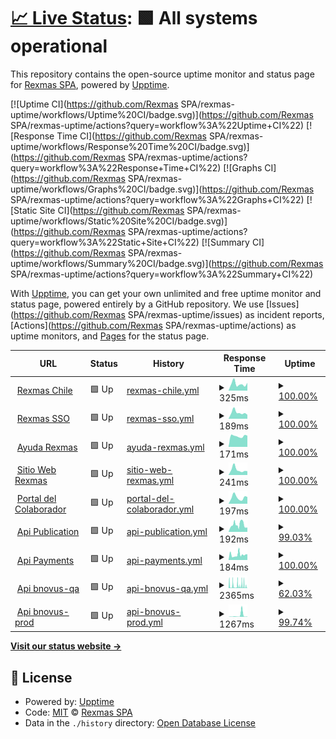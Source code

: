 # [📈 Live Status](https://demo.upptime.js.org): <!--live status--> **🟩 All systems operational**

This repository contains the open-source uptime monitor and status page for [Rexmas SPA](https://demo.upptime.js.org), powered by [Upptime](https://github.com/upptime/upptime).

[![Uptime CI](https://github.com/Rexmas SPA/rexmas-uptime/workflows/Uptime%20CI/badge.svg)](https://github.com/Rexmas SPA/rexmas-uptime/actions?query=workflow%3A%22Uptime+CI%22)
[![Response Time CI](https://github.com/Rexmas SPA/rexmas-uptime/workflows/Response%20Time%20CI/badge.svg)](https://github.com/Rexmas SPA/rexmas-uptime/actions?query=workflow%3A%22Response+Time+CI%22)
[![Graphs CI](https://github.com/Rexmas SPA/rexmas-uptime/workflows/Graphs%20CI/badge.svg)](https://github.com/Rexmas SPA/rexmas-uptime/actions?query=workflow%3A%22Graphs+CI%22)
[![Static Site CI](https://github.com/Rexmas SPA/rexmas-uptime/workflows/Static%20Site%20CI/badge.svg)](https://github.com/Rexmas SPA/rexmas-uptime/actions?query=workflow%3A%22Static+Site+CI%22)
[![Summary CI](https://github.com/Rexmas SPA/rexmas-uptime/workflows/Summary%20CI/badge.svg)](https://github.com/Rexmas SPA/rexmas-uptime/actions?query=workflow%3A%22Summary+CI%22)

With [Upptime](https://upptime.js.org), you can get your own unlimited and free uptime monitor and status page, powered entirely by a GitHub repository. We use [Issues](https://github.com/Rexmas SPA/rexmas-uptime/issues) as incident reports, [Actions](https://github.com/Rexmas SPA/rexmas-uptime/actions) as uptime monitors, and [Pages](https://demo.upptime.js.org) for the status page.

<!--start: status pages-->
<!-- This summary is generated by Upptime (https://github.com/upptime/upptime) -->
<!-- Do not edit this manually, your changes will be overwritten -->
<!-- prettier-ignore -->
| URL | Status | History | Response Time | Uptime |
| --- | ------ | ------- | ------------- | ------ |
| <img alt="" src="https://icons.duckduckgo.com/ip3/tercera.rexmas.cl.ico" height="13"> [Rexmas Chile](https://tercera.rexmas.cl/remuneraciones/es-CL/login) | 🟩 Up | [rexmas-chile.yml](https://github.com/yorkijr/rexmas-uptime/commits/HEAD/history/rexmas-chile.yml) | <details><summary><img alt="Response time graph" src="./graphs/rexmas-chile/response-time-week.png" height="20"> 325ms</summary><br><a href="https://yorkijr.github.io/rexmas-uptime/history/rexmas-chile"><img alt="Response time 397" src="https://img.shields.io/endpoint?url=https%3A%2F%2Fraw.githubusercontent.com%2Fyorkijr%2Frexmas-uptime%2FHEAD%2Fapi%2Frexmas-chile%2Fresponse-time.json"></a><br><a href="https://yorkijr.github.io/rexmas-uptime/history/rexmas-chile"><img alt="24-hour response time 387" src="https://img.shields.io/endpoint?url=https%3A%2F%2Fraw.githubusercontent.com%2Fyorkijr%2Frexmas-uptime%2FHEAD%2Fapi%2Frexmas-chile%2Fresponse-time-day.json"></a><br><a href="https://yorkijr.github.io/rexmas-uptime/history/rexmas-chile"><img alt="7-day response time 325" src="https://img.shields.io/endpoint?url=https%3A%2F%2Fraw.githubusercontent.com%2Fyorkijr%2Frexmas-uptime%2FHEAD%2Fapi%2Frexmas-chile%2Fresponse-time-week.json"></a><br><a href="https://yorkijr.github.io/rexmas-uptime/history/rexmas-chile"><img alt="30-day response time 427" src="https://img.shields.io/endpoint?url=https%3A%2F%2Fraw.githubusercontent.com%2Fyorkijr%2Frexmas-uptime%2FHEAD%2Fapi%2Frexmas-chile%2Fresponse-time-month.json"></a><br><a href="https://yorkijr.github.io/rexmas-uptime/history/rexmas-chile"><img alt="1-year response time 396" src="https://img.shields.io/endpoint?url=https%3A%2F%2Fraw.githubusercontent.com%2Fyorkijr%2Frexmas-uptime%2FHEAD%2Fapi%2Frexmas-chile%2Fresponse-time-year.json"></a></details> | <details><summary><a href="https://yorkijr.github.io/rexmas-uptime/history/rexmas-chile">100.00%</a></summary><a href="https://yorkijr.github.io/rexmas-uptime/history/rexmas-chile"><img alt="All-time uptime 99.98%" src="https://img.shields.io/endpoint?url=https%3A%2F%2Fraw.githubusercontent.com%2Fyorkijr%2Frexmas-uptime%2FHEAD%2Fapi%2Frexmas-chile%2Fuptime.json"></a><br><a href="https://yorkijr.github.io/rexmas-uptime/history/rexmas-chile"><img alt="24-hour uptime 100.00%" src="https://img.shields.io/endpoint?url=https%3A%2F%2Fraw.githubusercontent.com%2Fyorkijr%2Frexmas-uptime%2FHEAD%2Fapi%2Frexmas-chile%2Fuptime-day.json"></a><br><a href="https://yorkijr.github.io/rexmas-uptime/history/rexmas-chile"><img alt="7-day uptime 100.00%" src="https://img.shields.io/endpoint?url=https%3A%2F%2Fraw.githubusercontent.com%2Fyorkijr%2Frexmas-uptime%2FHEAD%2Fapi%2Frexmas-chile%2Fuptime-week.json"></a><br><a href="https://yorkijr.github.io/rexmas-uptime/history/rexmas-chile"><img alt="30-day uptime 100.00%" src="https://img.shields.io/endpoint?url=https%3A%2F%2Fraw.githubusercontent.com%2Fyorkijr%2Frexmas-uptime%2FHEAD%2Fapi%2Frexmas-chile%2Fuptime-month.json"></a><br><a href="https://yorkijr.github.io/rexmas-uptime/history/rexmas-chile"><img alt="1-year uptime 99.98%" src="https://img.shields.io/endpoint?url=https%3A%2F%2Fraw.githubusercontent.com%2Fyorkijr%2Frexmas-uptime%2FHEAD%2Fapi%2Frexmas-chile%2Fuptime-year.json"></a></details>
| <img alt="" src="https://icons.duckduckgo.com/ip3/accounts.rexmas.com.ico" height="13"> [Rexmas SSO](https://accounts.rexmas.com/login?membership_id=&system_id=&session_token=) | 🟩 Up | [rexmas-sso.yml](https://github.com/yorkijr/rexmas-uptime/commits/HEAD/history/rexmas-sso.yml) | <details><summary><img alt="Response time graph" src="./graphs/rexmas-sso/response-time-week.png" height="20"> 189ms</summary><br><a href="https://yorkijr.github.io/rexmas-uptime/history/rexmas-sso"><img alt="Response time 228" src="https://img.shields.io/endpoint?url=https%3A%2F%2Fraw.githubusercontent.com%2Fyorkijr%2Frexmas-uptime%2FHEAD%2Fapi%2Frexmas-sso%2Fresponse-time.json"></a><br><a href="https://yorkijr.github.io/rexmas-uptime/history/rexmas-sso"><img alt="24-hour response time 125" src="https://img.shields.io/endpoint?url=https%3A%2F%2Fraw.githubusercontent.com%2Fyorkijr%2Frexmas-uptime%2FHEAD%2Fapi%2Frexmas-sso%2Fresponse-time-day.json"></a><br><a href="https://yorkijr.github.io/rexmas-uptime/history/rexmas-sso"><img alt="7-day response time 189" src="https://img.shields.io/endpoint?url=https%3A%2F%2Fraw.githubusercontent.com%2Fyorkijr%2Frexmas-uptime%2FHEAD%2Fapi%2Frexmas-sso%2Fresponse-time-week.json"></a><br><a href="https://yorkijr.github.io/rexmas-uptime/history/rexmas-sso"><img alt="30-day response time 200" src="https://img.shields.io/endpoint?url=https%3A%2F%2Fraw.githubusercontent.com%2Fyorkijr%2Frexmas-uptime%2FHEAD%2Fapi%2Frexmas-sso%2Fresponse-time-month.json"></a><br><a href="https://yorkijr.github.io/rexmas-uptime/history/rexmas-sso"><img alt="1-year response time 229" src="https://img.shields.io/endpoint?url=https%3A%2F%2Fraw.githubusercontent.com%2Fyorkijr%2Frexmas-uptime%2FHEAD%2Fapi%2Frexmas-sso%2Fresponse-time-year.json"></a></details> | <details><summary><a href="https://yorkijr.github.io/rexmas-uptime/history/rexmas-sso">100.00%</a></summary><a href="https://yorkijr.github.io/rexmas-uptime/history/rexmas-sso"><img alt="All-time uptime 99.64%" src="https://img.shields.io/endpoint?url=https%3A%2F%2Fraw.githubusercontent.com%2Fyorkijr%2Frexmas-uptime%2FHEAD%2Fapi%2Frexmas-sso%2Fuptime.json"></a><br><a href="https://yorkijr.github.io/rexmas-uptime/history/rexmas-sso"><img alt="24-hour uptime 100.00%" src="https://img.shields.io/endpoint?url=https%3A%2F%2Fraw.githubusercontent.com%2Fyorkijr%2Frexmas-uptime%2FHEAD%2Fapi%2Frexmas-sso%2Fuptime-day.json"></a><br><a href="https://yorkijr.github.io/rexmas-uptime/history/rexmas-sso"><img alt="7-day uptime 100.00%" src="https://img.shields.io/endpoint?url=https%3A%2F%2Fraw.githubusercontent.com%2Fyorkijr%2Frexmas-uptime%2FHEAD%2Fapi%2Frexmas-sso%2Fuptime-week.json"></a><br><a href="https://yorkijr.github.io/rexmas-uptime/history/rexmas-sso"><img alt="30-day uptime 99.87%" src="https://img.shields.io/endpoint?url=https%3A%2F%2Fraw.githubusercontent.com%2Fyorkijr%2Frexmas-uptime%2FHEAD%2Fapi%2Frexmas-sso%2Fuptime-month.json"></a><br><a href="https://yorkijr.github.io/rexmas-uptime/history/rexmas-sso"><img alt="1-year uptime 99.61%" src="https://img.shields.io/endpoint?url=https%3A%2F%2Fraw.githubusercontent.com%2Fyorkijr%2Frexmas-uptime%2FHEAD%2Fapi%2Frexmas-sso%2Fuptime-year.json"></a></details>
| <img alt="" src="https://icons.duckduckgo.com/ip3/ayuda.rexmas.com.ico" height="13"> [Ayuda Rexmas](https://ayuda.rexmas.com/ayudas) | 🟩 Up | [ayuda-rexmas.yml](https://github.com/yorkijr/rexmas-uptime/commits/HEAD/history/ayuda-rexmas.yml) | <details><summary><img alt="Response time graph" src="./graphs/ayuda-rexmas/response-time-week.png" height="20"> 171ms</summary><br><a href="https://yorkijr.github.io/rexmas-uptime/history/ayuda-rexmas"><img alt="Response time 227" src="https://img.shields.io/endpoint?url=https%3A%2F%2Fraw.githubusercontent.com%2Fyorkijr%2Frexmas-uptime%2FHEAD%2Fapi%2Fayuda-rexmas%2Fresponse-time.json"></a><br><a href="https://yorkijr.github.io/rexmas-uptime/history/ayuda-rexmas"><img alt="24-hour response time 177" src="https://img.shields.io/endpoint?url=https%3A%2F%2Fraw.githubusercontent.com%2Fyorkijr%2Frexmas-uptime%2FHEAD%2Fapi%2Fayuda-rexmas%2Fresponse-time-day.json"></a><br><a href="https://yorkijr.github.io/rexmas-uptime/history/ayuda-rexmas"><img alt="7-day response time 171" src="https://img.shields.io/endpoint?url=https%3A%2F%2Fraw.githubusercontent.com%2Fyorkijr%2Frexmas-uptime%2FHEAD%2Fapi%2Fayuda-rexmas%2Fresponse-time-week.json"></a><br><a href="https://yorkijr.github.io/rexmas-uptime/history/ayuda-rexmas"><img alt="30-day response time 327" src="https://img.shields.io/endpoint?url=https%3A%2F%2Fraw.githubusercontent.com%2Fyorkijr%2Frexmas-uptime%2FHEAD%2Fapi%2Fayuda-rexmas%2Fresponse-time-month.json"></a><br><a href="https://yorkijr.github.io/rexmas-uptime/history/ayuda-rexmas"><img alt="1-year response time 226" src="https://img.shields.io/endpoint?url=https%3A%2F%2Fraw.githubusercontent.com%2Fyorkijr%2Frexmas-uptime%2FHEAD%2Fapi%2Fayuda-rexmas%2Fresponse-time-year.json"></a></details> | <details><summary><a href="https://yorkijr.github.io/rexmas-uptime/history/ayuda-rexmas">100.00%</a></summary><a href="https://yorkijr.github.io/rexmas-uptime/history/ayuda-rexmas"><img alt="All-time uptime 100.00%" src="https://img.shields.io/endpoint?url=https%3A%2F%2Fraw.githubusercontent.com%2Fyorkijr%2Frexmas-uptime%2FHEAD%2Fapi%2Fayuda-rexmas%2Fuptime.json"></a><br><a href="https://yorkijr.github.io/rexmas-uptime/history/ayuda-rexmas"><img alt="24-hour uptime 100.00%" src="https://img.shields.io/endpoint?url=https%3A%2F%2Fraw.githubusercontent.com%2Fyorkijr%2Frexmas-uptime%2FHEAD%2Fapi%2Fayuda-rexmas%2Fuptime-day.json"></a><br><a href="https://yorkijr.github.io/rexmas-uptime/history/ayuda-rexmas"><img alt="7-day uptime 100.00%" src="https://img.shields.io/endpoint?url=https%3A%2F%2Fraw.githubusercontent.com%2Fyorkijr%2Frexmas-uptime%2FHEAD%2Fapi%2Fayuda-rexmas%2Fuptime-week.json"></a><br><a href="https://yorkijr.github.io/rexmas-uptime/history/ayuda-rexmas"><img alt="30-day uptime 100.00%" src="https://img.shields.io/endpoint?url=https%3A%2F%2Fraw.githubusercontent.com%2Fyorkijr%2Frexmas-uptime%2FHEAD%2Fapi%2Fayuda-rexmas%2Fuptime-month.json"></a><br><a href="https://yorkijr.github.io/rexmas-uptime/history/ayuda-rexmas"><img alt="1-year uptime 100.00%" src="https://img.shields.io/endpoint?url=https%3A%2F%2Fraw.githubusercontent.com%2Fyorkijr%2Frexmas-uptime%2FHEAD%2Fapi%2Fayuda-rexmas%2Fuptime-year.json"></a></details>
| <img alt="" src="https://icons.duckduckgo.com/ip3/rexmas.com.ico" height="13"> [Sitio Web Rexmas](https://rexmas.com) | 🟩 Up | [sitio-web-rexmas.yml](https://github.com/yorkijr/rexmas-uptime/commits/HEAD/history/sitio-web-rexmas.yml) | <details><summary><img alt="Response time graph" src="./graphs/sitio-web-rexmas/response-time-week.png" height="20"> 241ms</summary><br><a href="https://yorkijr.github.io/rexmas-uptime/history/sitio-web-rexmas"><img alt="Response time 383" src="https://img.shields.io/endpoint?url=https%3A%2F%2Fraw.githubusercontent.com%2Fyorkijr%2Frexmas-uptime%2FHEAD%2Fapi%2Fsitio-web-rexmas%2Fresponse-time.json"></a><br><a href="https://yorkijr.github.io/rexmas-uptime/history/sitio-web-rexmas"><img alt="24-hour response time 177" src="https://img.shields.io/endpoint?url=https%3A%2F%2Fraw.githubusercontent.com%2Fyorkijr%2Frexmas-uptime%2FHEAD%2Fapi%2Fsitio-web-rexmas%2Fresponse-time-day.json"></a><br><a href="https://yorkijr.github.io/rexmas-uptime/history/sitio-web-rexmas"><img alt="7-day response time 241" src="https://img.shields.io/endpoint?url=https%3A%2F%2Fraw.githubusercontent.com%2Fyorkijr%2Frexmas-uptime%2FHEAD%2Fapi%2Fsitio-web-rexmas%2Fresponse-time-week.json"></a><br><a href="https://yorkijr.github.io/rexmas-uptime/history/sitio-web-rexmas"><img alt="30-day response time 363" src="https://img.shields.io/endpoint?url=https%3A%2F%2Fraw.githubusercontent.com%2Fyorkijr%2Frexmas-uptime%2FHEAD%2Fapi%2Fsitio-web-rexmas%2Fresponse-time-month.json"></a><br><a href="https://yorkijr.github.io/rexmas-uptime/history/sitio-web-rexmas"><img alt="1-year response time 368" src="https://img.shields.io/endpoint?url=https%3A%2F%2Fraw.githubusercontent.com%2Fyorkijr%2Frexmas-uptime%2FHEAD%2Fapi%2Fsitio-web-rexmas%2Fresponse-time-year.json"></a></details> | <details><summary><a href="https://yorkijr.github.io/rexmas-uptime/history/sitio-web-rexmas">100.00%</a></summary><a href="https://yorkijr.github.io/rexmas-uptime/history/sitio-web-rexmas"><img alt="All-time uptime 99.67%" src="https://img.shields.io/endpoint?url=https%3A%2F%2Fraw.githubusercontent.com%2Fyorkijr%2Frexmas-uptime%2FHEAD%2Fapi%2Fsitio-web-rexmas%2Fuptime.json"></a><br><a href="https://yorkijr.github.io/rexmas-uptime/history/sitio-web-rexmas"><img alt="24-hour uptime 100.00%" src="https://img.shields.io/endpoint?url=https%3A%2F%2Fraw.githubusercontent.com%2Fyorkijr%2Frexmas-uptime%2FHEAD%2Fapi%2Fsitio-web-rexmas%2Fuptime-day.json"></a><br><a href="https://yorkijr.github.io/rexmas-uptime/history/sitio-web-rexmas"><img alt="7-day uptime 100.00%" src="https://img.shields.io/endpoint?url=https%3A%2F%2Fraw.githubusercontent.com%2Fyorkijr%2Frexmas-uptime%2FHEAD%2Fapi%2Fsitio-web-rexmas%2Fuptime-week.json"></a><br><a href="https://yorkijr.github.io/rexmas-uptime/history/sitio-web-rexmas"><img alt="30-day uptime 100.00%" src="https://img.shields.io/endpoint?url=https%3A%2F%2Fraw.githubusercontent.com%2Fyorkijr%2Frexmas-uptime%2FHEAD%2Fapi%2Fsitio-web-rexmas%2Fuptime-month.json"></a><br><a href="https://yorkijr.github.io/rexmas-uptime/history/sitio-web-rexmas"><img alt="1-year uptime 99.98%" src="https://img.shields.io/endpoint?url=https%3A%2F%2Fraw.githubusercontent.com%2Fyorkijr%2Frexmas-uptime%2FHEAD%2Fapi%2Fsitio-web-rexmas%2Fuptime-year.json"></a></details>
| <img alt="" src="https://icons.duckduckgo.com/ip3/tercera.mirexmas.com.ico" height="13"> [Portal del Colaborador](https://tercera.mirexmas.com) | 🟩 Up | [portal-del-colaborador.yml](https://github.com/yorkijr/rexmas-uptime/commits/HEAD/history/portal-del-colaborador.yml) | <details><summary><img alt="Response time graph" src="./graphs/portal-del-colaborador/response-time-week.png" height="20"> 197ms</summary><br><a href="https://yorkijr.github.io/rexmas-uptime/history/portal-del-colaborador"><img alt="Response time 290" src="https://img.shields.io/endpoint?url=https%3A%2F%2Fraw.githubusercontent.com%2Fyorkijr%2Frexmas-uptime%2FHEAD%2Fapi%2Fportal-del-colaborador%2Fresponse-time.json"></a><br><a href="https://yorkijr.github.io/rexmas-uptime/history/portal-del-colaborador"><img alt="24-hour response time 215" src="https://img.shields.io/endpoint?url=https%3A%2F%2Fraw.githubusercontent.com%2Fyorkijr%2Frexmas-uptime%2FHEAD%2Fapi%2Fportal-del-colaborador%2Fresponse-time-day.json"></a><br><a href="https://yorkijr.github.io/rexmas-uptime/history/portal-del-colaborador"><img alt="7-day response time 197" src="https://img.shields.io/endpoint?url=https%3A%2F%2Fraw.githubusercontent.com%2Fyorkijr%2Frexmas-uptime%2FHEAD%2Fapi%2Fportal-del-colaborador%2Fresponse-time-week.json"></a><br><a href="https://yorkijr.github.io/rexmas-uptime/history/portal-del-colaborador"><img alt="30-day response time 255" src="https://img.shields.io/endpoint?url=https%3A%2F%2Fraw.githubusercontent.com%2Fyorkijr%2Frexmas-uptime%2FHEAD%2Fapi%2Fportal-del-colaborador%2Fresponse-time-month.json"></a><br><a href="https://yorkijr.github.io/rexmas-uptime/history/portal-del-colaborador"><img alt="1-year response time 281" src="https://img.shields.io/endpoint?url=https%3A%2F%2Fraw.githubusercontent.com%2Fyorkijr%2Frexmas-uptime%2FHEAD%2Fapi%2Fportal-del-colaborador%2Fresponse-time-year.json"></a></details> | <details><summary><a href="https://yorkijr.github.io/rexmas-uptime/history/portal-del-colaborador">100.00%</a></summary><a href="https://yorkijr.github.io/rexmas-uptime/history/portal-del-colaborador"><img alt="All-time uptime 100.00%" src="https://img.shields.io/endpoint?url=https%3A%2F%2Fraw.githubusercontent.com%2Fyorkijr%2Frexmas-uptime%2FHEAD%2Fapi%2Fportal-del-colaborador%2Fuptime.json"></a><br><a href="https://yorkijr.github.io/rexmas-uptime/history/portal-del-colaborador"><img alt="24-hour uptime 100.00%" src="https://img.shields.io/endpoint?url=https%3A%2F%2Fraw.githubusercontent.com%2Fyorkijr%2Frexmas-uptime%2FHEAD%2Fapi%2Fportal-del-colaborador%2Fuptime-day.json"></a><br><a href="https://yorkijr.github.io/rexmas-uptime/history/portal-del-colaborador"><img alt="7-day uptime 100.00%" src="https://img.shields.io/endpoint?url=https%3A%2F%2Fraw.githubusercontent.com%2Fyorkijr%2Frexmas-uptime%2FHEAD%2Fapi%2Fportal-del-colaborador%2Fuptime-week.json"></a><br><a href="https://yorkijr.github.io/rexmas-uptime/history/portal-del-colaborador"><img alt="30-day uptime 100.00%" src="https://img.shields.io/endpoint?url=https%3A%2F%2Fraw.githubusercontent.com%2Fyorkijr%2Frexmas-uptime%2FHEAD%2Fapi%2Fportal-del-colaborador%2Fuptime-month.json"></a><br><a href="https://yorkijr.github.io/rexmas-uptime/history/portal-del-colaborador"><img alt="1-year uptime 99.99%" src="https://img.shields.io/endpoint?url=https%3A%2F%2Fraw.githubusercontent.com%2Fyorkijr%2Frexmas-uptime%2FHEAD%2Fapi%2Fportal-del-colaborador%2Fuptime-year.json"></a></details>
| <img alt="" src="https://icons.duckduckgo.com/ip3/publications.rexmas.com.ico" height="13"> [Api Publication](https://publications.rexmas.com) | 🟩 Up | [api-publication.yml](https://github.com/yorkijr/rexmas-uptime/commits/HEAD/history/api-publication.yml) | <details><summary><img alt="Response time graph" src="./graphs/api-publication/response-time-week.png" height="20"> 192ms</summary><br><a href="https://yorkijr.github.io/rexmas-uptime/history/api-publication"><img alt="Response time 213" src="https://img.shields.io/endpoint?url=https%3A%2F%2Fraw.githubusercontent.com%2Fyorkijr%2Frexmas-uptime%2FHEAD%2Fapi%2Fapi-publication%2Fresponse-time.json"></a><br><a href="https://yorkijr.github.io/rexmas-uptime/history/api-publication"><img alt="24-hour response time 172" src="https://img.shields.io/endpoint?url=https%3A%2F%2Fraw.githubusercontent.com%2Fyorkijr%2Frexmas-uptime%2FHEAD%2Fapi%2Fapi-publication%2Fresponse-time-day.json"></a><br><a href="https://yorkijr.github.io/rexmas-uptime/history/api-publication"><img alt="7-day response time 192" src="https://img.shields.io/endpoint?url=https%3A%2F%2Fraw.githubusercontent.com%2Fyorkijr%2Frexmas-uptime%2FHEAD%2Fapi%2Fapi-publication%2Fresponse-time-week.json"></a><br><a href="https://yorkijr.github.io/rexmas-uptime/history/api-publication"><img alt="30-day response time 192" src="https://img.shields.io/endpoint?url=https%3A%2F%2Fraw.githubusercontent.com%2Fyorkijr%2Frexmas-uptime%2FHEAD%2Fapi%2Fapi-publication%2Fresponse-time-month.json"></a><br><a href="https://yorkijr.github.io/rexmas-uptime/history/api-publication"><img alt="1-year response time 212" src="https://img.shields.io/endpoint?url=https%3A%2F%2Fraw.githubusercontent.com%2Fyorkijr%2Frexmas-uptime%2FHEAD%2Fapi%2Fapi-publication%2Fresponse-time-year.json"></a></details> | <details><summary><a href="https://yorkijr.github.io/rexmas-uptime/history/api-publication">99.03%</a></summary><a href="https://yorkijr.github.io/rexmas-uptime/history/api-publication"><img alt="All-time uptime 99.87%" src="https://img.shields.io/endpoint?url=https%3A%2F%2Fraw.githubusercontent.com%2Fyorkijr%2Frexmas-uptime%2FHEAD%2Fapi%2Fapi-publication%2Fuptime.json"></a><br><a href="https://yorkijr.github.io/rexmas-uptime/history/api-publication"><img alt="24-hour uptime 99.39%" src="https://img.shields.io/endpoint?url=https%3A%2F%2Fraw.githubusercontent.com%2Fyorkijr%2Frexmas-uptime%2FHEAD%2Fapi%2Fapi-publication%2Fuptime-day.json"></a><br><a href="https://yorkijr.github.io/rexmas-uptime/history/api-publication"><img alt="7-day uptime 99.03%" src="https://img.shields.io/endpoint?url=https%3A%2F%2Fraw.githubusercontent.com%2Fyorkijr%2Frexmas-uptime%2FHEAD%2Fapi%2Fapi-publication%2Fuptime-week.json"></a><br><a href="https://yorkijr.github.io/rexmas-uptime/history/api-publication"><img alt="30-day uptime 99.59%" src="https://img.shields.io/endpoint?url=https%3A%2F%2Fraw.githubusercontent.com%2Fyorkijr%2Frexmas-uptime%2FHEAD%2Fapi%2Fapi-publication%2Fuptime-month.json"></a><br><a href="https://yorkijr.github.io/rexmas-uptime/history/api-publication"><img alt="1-year uptime 99.89%" src="https://img.shields.io/endpoint?url=https%3A%2F%2Fraw.githubusercontent.com%2Fyorkijr%2Frexmas-uptime%2FHEAD%2Fapi%2Fapi-publication%2Fuptime-year.json"></a></details>
| <img alt="" src="https://icons.duckduckgo.com/ip3/payments.rexmas.com.ico" height="13"> [Api Payments](https://payments.rexmas.com) | 🟩 Up | [api-payments.yml](https://github.com/yorkijr/rexmas-uptime/commits/HEAD/history/api-payments.yml) | <details><summary><img alt="Response time graph" src="./graphs/api-payments/response-time-week.png" height="20"> 184ms</summary><br><a href="https://yorkijr.github.io/rexmas-uptime/history/api-payments"><img alt="Response time 638" src="https://img.shields.io/endpoint?url=https%3A%2F%2Fraw.githubusercontent.com%2Fyorkijr%2Frexmas-uptime%2FHEAD%2Fapi%2Fapi-payments%2Fresponse-time.json"></a><br><a href="https://yorkijr.github.io/rexmas-uptime/history/api-payments"><img alt="24-hour response time 199" src="https://img.shields.io/endpoint?url=https%3A%2F%2Fraw.githubusercontent.com%2Fyorkijr%2Frexmas-uptime%2FHEAD%2Fapi%2Fapi-payments%2Fresponse-time-day.json"></a><br><a href="https://yorkijr.github.io/rexmas-uptime/history/api-payments"><img alt="7-day response time 184" src="https://img.shields.io/endpoint?url=https%3A%2F%2Fraw.githubusercontent.com%2Fyorkijr%2Frexmas-uptime%2FHEAD%2Fapi%2Fapi-payments%2Fresponse-time-week.json"></a><br><a href="https://yorkijr.github.io/rexmas-uptime/history/api-payments"><img alt="30-day response time 443" src="https://img.shields.io/endpoint?url=https%3A%2F%2Fraw.githubusercontent.com%2Fyorkijr%2Frexmas-uptime%2FHEAD%2Fapi%2Fapi-payments%2Fresponse-time-month.json"></a><br><a href="https://yorkijr.github.io/rexmas-uptime/history/api-payments"><img alt="1-year response time 684" src="https://img.shields.io/endpoint?url=https%3A%2F%2Fraw.githubusercontent.com%2Fyorkijr%2Frexmas-uptime%2FHEAD%2Fapi%2Fapi-payments%2Fresponse-time-year.json"></a></details> | <details><summary><a href="https://yorkijr.github.io/rexmas-uptime/history/api-payments">100.00%</a></summary><a href="https://yorkijr.github.io/rexmas-uptime/history/api-payments"><img alt="All-time uptime 99.50%" src="https://img.shields.io/endpoint?url=https%3A%2F%2Fraw.githubusercontent.com%2Fyorkijr%2Frexmas-uptime%2FHEAD%2Fapi%2Fapi-payments%2Fuptime.json"></a><br><a href="https://yorkijr.github.io/rexmas-uptime/history/api-payments"><img alt="24-hour uptime 100.00%" src="https://img.shields.io/endpoint?url=https%3A%2F%2Fraw.githubusercontent.com%2Fyorkijr%2Frexmas-uptime%2FHEAD%2Fapi%2Fapi-payments%2Fuptime-day.json"></a><br><a href="https://yorkijr.github.io/rexmas-uptime/history/api-payments"><img alt="7-day uptime 100.00%" src="https://img.shields.io/endpoint?url=https%3A%2F%2Fraw.githubusercontent.com%2Fyorkijr%2Frexmas-uptime%2FHEAD%2Fapi%2Fapi-payments%2Fuptime-week.json"></a><br><a href="https://yorkijr.github.io/rexmas-uptime/history/api-payments"><img alt="30-day uptime 99.82%" src="https://img.shields.io/endpoint?url=https%3A%2F%2Fraw.githubusercontent.com%2Fyorkijr%2Frexmas-uptime%2FHEAD%2Fapi%2Fapi-payments%2Fuptime-month.json"></a><br><a href="https://yorkijr.github.io/rexmas-uptime/history/api-payments"><img alt="1-year uptime 99.44%" src="https://img.shields.io/endpoint?url=https%3A%2F%2Fraw.githubusercontent.com%2Fyorkijr%2Frexmas-uptime%2FHEAD%2Fapi%2Fapi-payments%2Fuptime-year.json"></a></details>
| <img alt="" src="https://icons.duckduckgo.com/ip3/manager-api.qa.rexmas.com.ico" height="13"> [Api bnovus-qa](https://manager-api.qa.rexmas.com/admin) | 🟩 Up | [api-bnovus-qa.yml](https://github.com/yorkijr/rexmas-uptime/commits/HEAD/history/api-bnovus-qa.yml) | <details><summary><img alt="Response time graph" src="./graphs/api-bnovus-qa/response-time-week.png" height="20"> 2365ms</summary><br><a href="https://yorkijr.github.io/rexmas-uptime/history/api-bnovus-qa"><img alt="Response time 3056" src="https://img.shields.io/endpoint?url=https%3A%2F%2Fraw.githubusercontent.com%2Fyorkijr%2Frexmas-uptime%2FHEAD%2Fapi%2Fapi-bnovus-qa%2Fresponse-time.json"></a><br><a href="https://yorkijr.github.io/rexmas-uptime/history/api-bnovus-qa"><img alt="24-hour response time 3641" src="https://img.shields.io/endpoint?url=https%3A%2F%2Fraw.githubusercontent.com%2Fyorkijr%2Frexmas-uptime%2FHEAD%2Fapi%2Fapi-bnovus-qa%2Fresponse-time-day.json"></a><br><a href="https://yorkijr.github.io/rexmas-uptime/history/api-bnovus-qa"><img alt="7-day response time 2365" src="https://img.shields.io/endpoint?url=https%3A%2F%2Fraw.githubusercontent.com%2Fyorkijr%2Frexmas-uptime%2FHEAD%2Fapi%2Fapi-bnovus-qa%2Fresponse-time-week.json"></a><br><a href="https://yorkijr.github.io/rexmas-uptime/history/api-bnovus-qa"><img alt="30-day response time 3056" src="https://img.shields.io/endpoint?url=https%3A%2F%2Fraw.githubusercontent.com%2Fyorkijr%2Frexmas-uptime%2FHEAD%2Fapi%2Fapi-bnovus-qa%2Fresponse-time-month.json"></a><br><a href="https://yorkijr.github.io/rexmas-uptime/history/api-bnovus-qa"><img alt="1-year response time 3056" src="https://img.shields.io/endpoint?url=https%3A%2F%2Fraw.githubusercontent.com%2Fyorkijr%2Frexmas-uptime%2FHEAD%2Fapi%2Fapi-bnovus-qa%2Fresponse-time-year.json"></a></details> | <details><summary><a href="https://yorkijr.github.io/rexmas-uptime/history/api-bnovus-qa">62.03%</a></summary><a href="https://yorkijr.github.io/rexmas-uptime/history/api-bnovus-qa"><img alt="All-time uptime 62.56%" src="https://img.shields.io/endpoint?url=https%3A%2F%2Fraw.githubusercontent.com%2Fyorkijr%2Frexmas-uptime%2FHEAD%2Fapi%2Fapi-bnovus-qa%2Fuptime.json"></a><br><a href="https://yorkijr.github.io/rexmas-uptime/history/api-bnovus-qa"><img alt="24-hour uptime 62.09%" src="https://img.shields.io/endpoint?url=https%3A%2F%2Fraw.githubusercontent.com%2Fyorkijr%2Frexmas-uptime%2FHEAD%2Fapi%2Fapi-bnovus-qa%2Fuptime-day.json"></a><br><a href="https://yorkijr.github.io/rexmas-uptime/history/api-bnovus-qa"><img alt="7-day uptime 62.03%" src="https://img.shields.io/endpoint?url=https%3A%2F%2Fraw.githubusercontent.com%2Fyorkijr%2Frexmas-uptime%2FHEAD%2Fapi%2Fapi-bnovus-qa%2Fuptime-week.json"></a><br><a href="https://yorkijr.github.io/rexmas-uptime/history/api-bnovus-qa"><img alt="30-day uptime 62.56%" src="https://img.shields.io/endpoint?url=https%3A%2F%2Fraw.githubusercontent.com%2Fyorkijr%2Frexmas-uptime%2FHEAD%2Fapi%2Fapi-bnovus-qa%2Fuptime-month.json"></a><br><a href="https://yorkijr.github.io/rexmas-uptime/history/api-bnovus-qa"><img alt="1-year uptime 62.56%" src="https://img.shields.io/endpoint?url=https%3A%2F%2Fraw.githubusercontent.com%2Fyorkijr%2Frexmas-uptime%2FHEAD%2Fapi%2Fapi-bnovus-qa%2Fuptime-year.json"></a></details>
| <img alt="" src="https://icons.duckduckgo.com/ip3/manager-api.rexmas.com.ico" height="13"> [Api bnovus-prod](https://manager-api.rexmas.com/admin) | 🟩 Up | [api-bnovus-prod.yml](https://github.com/yorkijr/rexmas-uptime/commits/HEAD/history/api-bnovus-prod.yml) | <details><summary><img alt="Response time graph" src="./graphs/api-bnovus-prod/response-time-week.png" height="20"> 1267ms</summary><br><a href="https://yorkijr.github.io/rexmas-uptime/history/api-bnovus-prod"><img alt="Response time 650" src="https://img.shields.io/endpoint?url=https%3A%2F%2Fraw.githubusercontent.com%2Fyorkijr%2Frexmas-uptime%2FHEAD%2Fapi%2Fapi-bnovus-prod%2Fresponse-time.json"></a><br><a href="https://yorkijr.github.io/rexmas-uptime/history/api-bnovus-prod"><img alt="24-hour response time 254" src="https://img.shields.io/endpoint?url=https%3A%2F%2Fraw.githubusercontent.com%2Fyorkijr%2Frexmas-uptime%2FHEAD%2Fapi%2Fapi-bnovus-prod%2Fresponse-time-day.json"></a><br><a href="https://yorkijr.github.io/rexmas-uptime/history/api-bnovus-prod"><img alt="7-day response time 1267" src="https://img.shields.io/endpoint?url=https%3A%2F%2Fraw.githubusercontent.com%2Fyorkijr%2Frexmas-uptime%2FHEAD%2Fapi%2Fapi-bnovus-prod%2Fresponse-time-week.json"></a><br><a href="https://yorkijr.github.io/rexmas-uptime/history/api-bnovus-prod"><img alt="30-day response time 650" src="https://img.shields.io/endpoint?url=https%3A%2F%2Fraw.githubusercontent.com%2Fyorkijr%2Frexmas-uptime%2FHEAD%2Fapi%2Fapi-bnovus-prod%2Fresponse-time-month.json"></a><br><a href="https://yorkijr.github.io/rexmas-uptime/history/api-bnovus-prod"><img alt="1-year response time 650" src="https://img.shields.io/endpoint?url=https%3A%2F%2Fraw.githubusercontent.com%2Fyorkijr%2Frexmas-uptime%2FHEAD%2Fapi%2Fapi-bnovus-prod%2Fresponse-time-year.json"></a></details> | <details><summary><a href="https://yorkijr.github.io/rexmas-uptime/history/api-bnovus-prod">99.74%</a></summary><a href="https://yorkijr.github.io/rexmas-uptime/history/api-bnovus-prod"><img alt="All-time uptime 99.81%" src="https://img.shields.io/endpoint?url=https%3A%2F%2Fraw.githubusercontent.com%2Fyorkijr%2Frexmas-uptime%2FHEAD%2Fapi%2Fapi-bnovus-prod%2Fuptime.json"></a><br><a href="https://yorkijr.github.io/rexmas-uptime/history/api-bnovus-prod"><img alt="24-hour uptime 100.00%" src="https://img.shields.io/endpoint?url=https%3A%2F%2Fraw.githubusercontent.com%2Fyorkijr%2Frexmas-uptime%2FHEAD%2Fapi%2Fapi-bnovus-prod%2Fuptime-day.json"></a><br><a href="https://yorkijr.github.io/rexmas-uptime/history/api-bnovus-prod"><img alt="7-day uptime 99.74%" src="https://img.shields.io/endpoint?url=https%3A%2F%2Fraw.githubusercontent.com%2Fyorkijr%2Frexmas-uptime%2FHEAD%2Fapi%2Fapi-bnovus-prod%2Fuptime-week.json"></a><br><a href="https://yorkijr.github.io/rexmas-uptime/history/api-bnovus-prod"><img alt="30-day uptime 99.81%" src="https://img.shields.io/endpoint?url=https%3A%2F%2Fraw.githubusercontent.com%2Fyorkijr%2Frexmas-uptime%2FHEAD%2Fapi%2Fapi-bnovus-prod%2Fuptime-month.json"></a><br><a href="https://yorkijr.github.io/rexmas-uptime/history/api-bnovus-prod"><img alt="1-year uptime 99.81%" src="https://img.shields.io/endpoint?url=https%3A%2F%2Fraw.githubusercontent.com%2Fyorkijr%2Frexmas-uptime%2FHEAD%2Fapi%2Fapi-bnovus-prod%2Fuptime-year.json"></a></details>

<!--end: status pages-->

[**Visit our status website →**](https://demo.upptime.js.org)

## 📄 License

- Powered by: [Upptime](https://github.com/upptime/upptime)
- Code: [MIT](./LICENSE) © [Rexmas SPA](https://demo.upptime.js.org)
- Data in the `./history` directory: [Open Database License](https://opendatacommons.org/licenses/odbl/1-0/)
